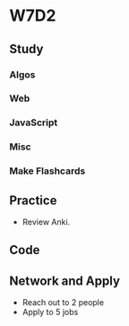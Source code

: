# W7D2

## Study

### Algos 

### Web

### JavaScript

### Misc

### Make Flashcards

## Practice

- Review Anki. 

## Code 

## Network and Apply 

- Reach out to 2 people
- Apply to 5 jobs 

